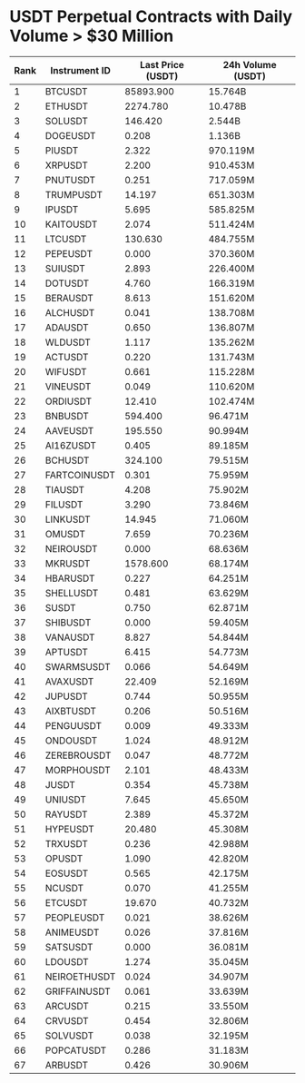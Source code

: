 # USDT Perpetual Contracts with Daily Volume > $30 Million

| Rank | Instrument ID | Last Price (USDT) | 24h Volume (USDT) |
|------|---------------|-------------------|-------------------|
| 1 | BTCUSDT | 85893.900 | 15.764B |
| 2 | ETHUSDT | 2274.780 | 10.478B |
| 3 | SOLUSDT | 146.420 | 2.544B |
| 4 | DOGEUSDT | 0.208 | 1.136B |
| 5 | PIUSDT | 2.322 | 970.119M |
| 6 | XRPUSDT | 2.200 | 910.453M |
| 7 | PNUTUSDT | 0.251 | 717.059M |
| 8 | TRUMPUSDT | 14.197 | 651.303M |
| 9 | IPUSDT | 5.695 | 585.825M |
| 10 | KAITOUSDT | 2.074 | 511.424M |
| 11 | LTCUSDT | 130.630 | 484.755M |
| 12 | PEPEUSDT | 0.000 | 370.360M |
| 13 | SUIUSDT | 2.893 | 226.400M |
| 14 | DOTUSDT | 4.760 | 166.319M |
| 15 | BERAUSDT | 8.613 | 151.620M |
| 16 | ALCHUSDT | 0.041 | 138.708M |
| 17 | ADAUSDT | 0.650 | 136.807M |
| 18 | WLDUSDT | 1.117 | 135.262M |
| 19 | ACTUSDT | 0.220 | 131.743M |
| 20 | WIFUSDT | 0.661 | 115.228M |
| 21 | VINEUSDT | 0.049 | 110.620M |
| 22 | ORDIUSDT | 12.410 | 102.474M |
| 23 | BNBUSDT | 594.400 | 96.471M |
| 24 | AAVEUSDT | 195.550 | 90.994M |
| 25 | AI16ZUSDT | 0.405 | 89.185M |
| 26 | BCHUSDT | 324.100 | 79.515M |
| 27 | FARTCOINUSDT | 0.301 | 75.959M |
| 28 | TIAUSDT | 4.208 | 75.902M |
| 29 | FILUSDT | 3.290 | 73.846M |
| 30 | LINKUSDT | 14.945 | 71.060M |
| 31 | OMUSDT | 7.659 | 70.236M |
| 32 | NEIROUSDT | 0.000 | 68.636M |
| 33 | MKRUSDT | 1578.600 | 68.174M |
| 34 | HBARUSDT | 0.227 | 64.251M |
| 35 | SHELLUSDT | 0.481 | 63.629M |
| 36 | SUSDT | 0.750 | 62.871M |
| 37 | SHIBUSDT | 0.000 | 59.405M |
| 38 | VANAUSDT | 8.827 | 54.844M |
| 39 | APTUSDT | 6.415 | 54.773M |
| 40 | SWARMSUSDT | 0.066 | 54.649M |
| 41 | AVAXUSDT | 22.409 | 52.169M |
| 42 | JUPUSDT | 0.744 | 50.955M |
| 43 | AIXBTUSDT | 0.206 | 50.516M |
| 44 | PENGUUSDT | 0.009 | 49.333M |
| 45 | ONDOUSDT | 1.024 | 48.912M |
| 46 | ZEREBROUSDT | 0.047 | 48.772M |
| 47 | MORPHOUSDT | 2.101 | 48.433M |
| 48 | JUSDT | 0.354 | 45.738M |
| 49 | UNIUSDT | 7.645 | 45.650M |
| 50 | RAYUSDT | 2.389 | 45.372M |
| 51 | HYPEUSDT | 20.480 | 45.308M |
| 52 | TRXUSDT | 0.236 | 42.988M |
| 53 | OPUSDT | 1.090 | 42.820M |
| 54 | EOSUSDT | 0.565 | 42.175M |
| 55 | NCUSDT | 0.070 | 41.255M |
| 56 | ETCUSDT | 19.670 | 40.732M |
| 57 | PEOPLEUSDT | 0.021 | 38.626M |
| 58 | ANIMEUSDT | 0.026 | 37.816M |
| 59 | SATSUSDT | 0.000 | 36.081M |
| 60 | LDOUSDT | 1.274 | 35.045M |
| 61 | NEIROETHUSDT | 0.024 | 34.907M |
| 62 | GRIFFAINUSDT | 0.061 | 33.639M |
| 63 | ARCUSDT | 0.215 | 33.550M |
| 64 | CRVUSDT | 0.454 | 32.806M |
| 65 | SOLVUSDT | 0.038 | 32.195M |
| 66 | POPCATUSDT | 0.286 | 31.183M |
| 67 | ARBUSDT | 0.426 | 30.906M |
